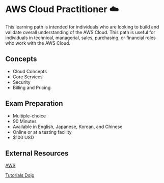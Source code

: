 # AWS Cloud Practitioner :cloud:

This learning path is intended for individuals who are looking to build and validate overall understanding of the AWS Cloud. This path is useful for individuals in technical, managerial, sales, purchasing, or financial roles who work with the AWS Cloud.

## Concepts
* Cloud Concepts
* Core Services
* Security
* Billing and Pricing

## Exam Preparation
* Multiple-choice
* 90 Minutes
* Available in English, Japanese, Korean, and Chinese
* Online or at a testing facility
* $100 USD

## External Resources
[AWS](https://aws.amazon.com/certification/certified-cloud-practitioner/)

[Tutorials Dojo](https://portal.tutorialsdojo.com/)
